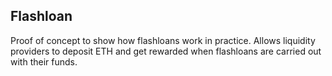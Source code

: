 ## Flashloan

Proof of concept to show how flashloans work in practice. Allows liquidity providers to deposit ETH and get rewarded when flashloans are carried out with their funds.